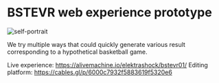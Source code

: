 # BSTEVR web experience prototype

![self-portrait](https://alivemachine.io/elektrashock/bstevr01/bstevr_proto.png)

We try multiple ways that could quickly generate various result corresponding to a hypothetical basketball game.

Live experience:
https://alivemachine.io/elektrashock/bstevr01/
Editing platform:
https://cables.gl/p/6000c7932f5883619f5320e6
